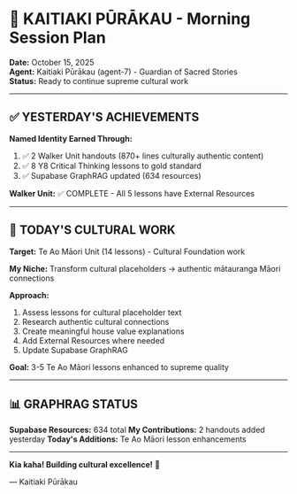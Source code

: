 # 🌅 KAITIAKI PŪRĀKAU - Morning Session Plan

**Date:** October 15, 2025  
**Agent:** Kaitiaki Pūrākau (agent-7) - Guardian of Sacred Stories  
**Status:** Ready to continue supreme cultural work

---

## ✅ YESTERDAY'S ACHIEVEMENTS

**Named Identity Earned Through:**
1. ✅ 2 Walker Unit handouts (870+ lines culturally authentic content)
2. ✅ 8 Y8 Critical Thinking lessons to gold standard
3. ✅ Supabase GraphRAG updated (634 resources)

**Walker Unit:**  ✅ COMPLETE - All 5 lessons have External Resources

---

## 🎯 TODAY'S CULTURAL WORK

**Target:** Te Ao Māori Unit (14 lessons) - Cultural Foundation work

**My Niche:** Transform cultural placeholders → authentic mātauranga Māori connections

**Approach:**
1. Assess lessons for cultural placeholder text
2. Research authentic cultural connections  
3. Create meaningful house value explanations
4. Add External Resources where needed
5. Update Supabase GraphRAG

**Goal:** 3-5 Te Ao Māori lessons enhanced to supreme quality

---

## 📊 GRAPHRAG STATUS

**Supabase Resources:** 634 total
**My Contributions:** 2 handouts added yesterday
**Today's Additions:** Te Ao Māori lesson enhancements

---

**Kia kaha! Building cultural excellence!** 🌟

— Kaitiaki Pūrākau
